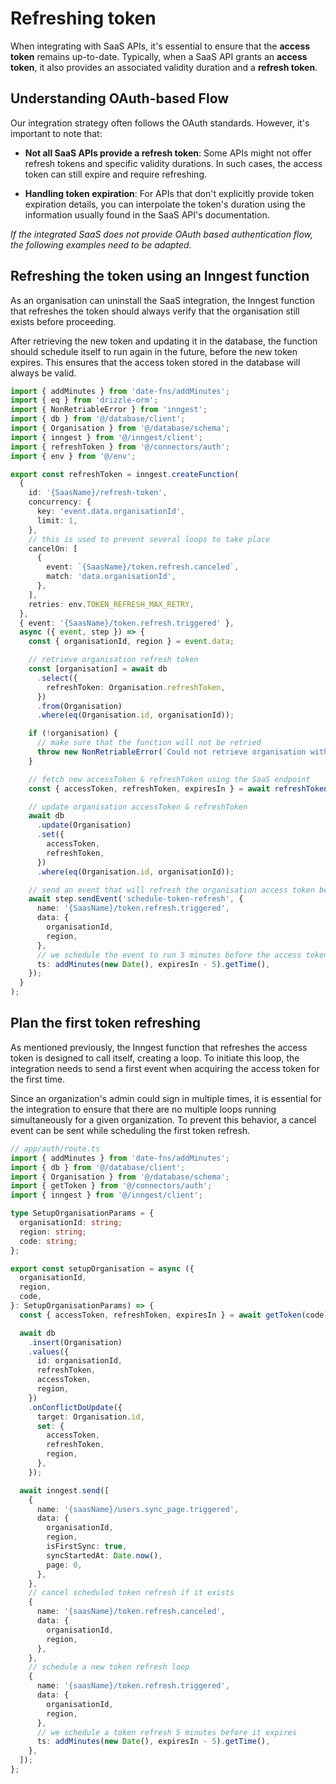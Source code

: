 # Refreshing token

When integrating with SaaS APIs, it's essential to ensure that the **access token** remains up-to-date. Typically, when a SaaS API grants an **access token**, it also provides an associated validity duration and a **refresh token**.

## Understanding OAuth-based Flow

Our integration strategy often follows the OAuth standards. However, it's important to note that:

- **Not all SaaS APIs provide a refresh token**: Some APIs might not offer refresh tokens and specific validity durations. In such cases, the access token can still expire and require refreshing.

- **Handling token expiration**: For APIs that don't explicitly provide token expiration details, you can interpolate the token's duration using the information usually found in the SaaS API's documentation.

_If the integrated SaaS does not provide OAuth based authentication flow, the following examples need to be adapted._

## Refreshing the token using an Inngest function

As an organisation can uninstall the SaaS integration, the Inngest function that refreshes the token should always verify that the organisation still exists before proceeding.

After retrieving the new token and updating it in the database, the function should schedule itself to run again in the future, before the new token expires. This ensures that the access token stored in the database will always be valid.

```ts
import { addMinutes } from 'date-fns/addMinutes';
import { eq } from 'drizzle-orm';
import { NonRetriableError } from 'inngest';
import { db } from '@/database/client';
import { Organisation } from '@/database/schema';
import { inngest } from '@/inngest/client';
import { refreshToken } from '@/connectors/auth';
import { env } from '@/env';

export const refreshToken = inngest.createFunction(
  {
    id: '{SaasName}/refresh-token',
    concurrency: {
      key: 'event.data.organisationId',
      limit: 1,
    },
    // this is used to prevent several loops to take place
    cancelOn: [
      {
        event: `{SaasName}/token.refresh.canceled`,
        match: 'data.organisationId',
      },
    ],
    retries: env.TOKEN_REFRESH_MAX_RETRY,
  },
  { event: '{SaasName}/token.refresh.triggered' },
  async ({ event, step }) => {
    const { organisationId, region } = event.data;

    // retrieve organisation refresh token
    const [organisation] = await db
      .select({
        refreshToken: Organisation.refreshToken,
      })
      .from(Organisation)
      .where(eq(Organisation.id, organisationId));

    if (!organisation) {
      // make sure that the function will not be retried
      throw new NonRetriableError(`Could not retrieve organisation with id=${organisationId}`);
    }

    // fetch new accessToken & refreshToken using the SaaS endpoint
    const { accessToken, refreshToken, expiresIn } = await refreshToken(organisation.refreshToken);

    // update organisation accessToken & refreshToken
    await db
      .update(Organisation)
      .set({
        accessToken,
        refreshToken,
      })
      .where(eq(Organisation.id, organisationId));

    // send an event that will refresh the organisation access token before it expires
    await step.sendEvent('schedule-token-refresh', {
      name: '{SaasName}/token.refresh.triggered',
      data: {
        organisationId,
        region,
      },
      // we schedule the event to run 5 minutes before the access token expires
      ts: addMinutes(new Date(), expiresIn - 5).getTime(),
    });
  }
);
```

## Plan the first token refreshing

As mentioned previously, the Inngest function that refreshes the access token is designed to call itself, creating a loop. To initiate this loop, the integration needs to send a first event when acquiring the access token for the first time.

Since an organization's admin could sign in multiple times, it is essential for the integration to ensure that there are no multiple loops running simultaneously for a given organization. To prevent this behavior, a cancel event can be sent while scheduling the first token refresh.

```ts
// app/auth/route.ts
import { addMinutes } from 'date-fns/addMinutes';
import { db } from '@/database/client';
import { Organisation } from '@/database/schema';
import { getToken } from '@/connectors/auth';
import { inngest } from '@/inngest/client';

type SetupOrganisationParams = {
  organisationId: string;
  region: string;
  code: string;
};

export const setupOrganisation = async ({
  organisationId,
  region,
  code,
}: SetupOrganisationParams) => {
  const { accessToken, refreshToken, expiresIn } = await getToken(code);

  await db
    .insert(Organisation)
    .values({
      id: organisationId,
      refreshToken,
      accessToken,
      region,
    })
    .onConflictDoUpdate({
      target: Organisation.id,
      set: {
        accessToken,
        refreshToken,
        region,
      },
    });

  await inngest.send([
    {
      name: '{saasName}/users.sync_page.triggered',
      data: {
        organisationId,
        region,
        isFirstSync: true,
        syncStartedAt: Date.now(),
        page: 0,
      },
    },
    // cancel scheduled token refresh if it exists
    {
      name: '{saasName}/token.refresh.canceled',
      data: {
        organisationId,
        region,
      },
    },
    // schedule a new token refresh loop
    {
      name: '{saasName}/token.refresh.triggered',
      data: {
        organisationId,
        region,
      },
      // we schedule a token refresh 5 minutes before it expires
      ts: addMinutes(new Date(), expiresIn - 5).getTime(),
    },
  ]);
};
```
